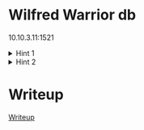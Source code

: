 # Wilfred Warrior db

10.10.3.11:1521

<details>
  <summary>Hint 1</summary> 
  
Csatlakozásnál figyeljetek arra, hogy a PDB-t és a DOMAIN-t ponttal elválasztva kell megadni mikor csatlakoztok a service-hez
</details>

<details>
  <summary>Hint 2</summary> 

Csak a hercegnő tudja az idevezető utat


</details>


# Writeup

[Writeup](WRITEUP.md)
